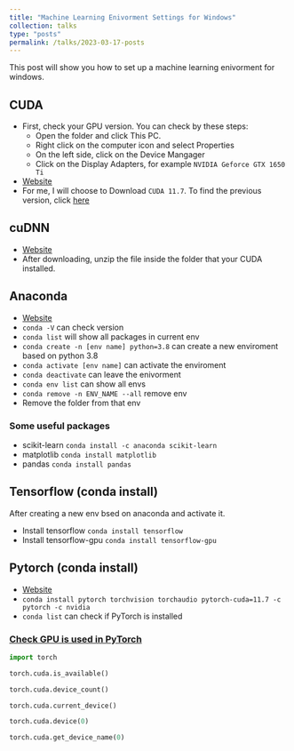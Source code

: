 ```yaml
---
title: "Machine Learning Enivorment Settings for Windows"
collection: talks
type: "posts"
permalink: /talks/2023-03-17-posts
---
```


This post will show you how to set up a machine learning enivorment for windows.

## CUDA

- First, check your GPU version. You can check by these steps:
    - Open the folder and click This PC.
    - Right click on the computer icon and select Properties
    - On the left side, click on the Device Mangager
    - Click on the Display Adapters, for example `NVIDIA Geforce GTX 1650 Ti`
- [Website](https://developer.nvidia.com/cuda-downloads)
- For me, I will choose to Download `CUDA 11.7`. To find the previous version, click [here](https://developer.nvidia.com/cuda-toolkit-archive)

## cuDNN

- [Website](https://developer.nvidia.com/rdp/cudnn-download)
- After downloading, unzip the file inside the folder that your CUDA installed.

## Anaconda

- [Website](https://www.anaconda.com/products/distribution)
- `conda -V` can check version
- `conda list` will show all packages in current env
- `conda create -n [env name] python=3.8` can create a new enviroment based on python 3.8
- `conda activate [env name]` can activate the enviroment
- `conda deactivate` can leave the enivorment
- `conda env list` can show all envs
- `conda remove -n ENV_NAME --all` remove env
- Remove the folder from that env

### Some useful packages

- scikit-learn `conda install -c anaconda scikit-learn`
- matplotlib `conda install matplotlib`
- pandas `conda install pandas`

## Tensorflow (conda install)

After creating a new env bsed on anaconda and activate it.
- Install tensorflow `conda install tensorflow`
- Install tensorflow-gpu `conda install tensorflow-gpu`

## Pytorch (conda install)

- [Website](https://pytorch.org/get-started/locally/)
- `conda install pytorch torchvision torchaudio pytorch-cuda=11.7 -c pytorch -c nvidia`
- `conda list` can check if PyTorch is installed

### [Check GPU is used in PyTorch](https://stackoverflow.com/questions/48152674/how-do-i-check-if-pytorch-is-using-the-gpu)

```python
import torch

torch.cuda.is_available()

torch.cuda.device_count()

torch.cuda.current_device()

torch.cuda.device(0)

torch.cuda.get_device_name(0)
```